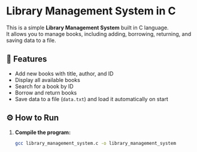 # Library Management System in C

This is a simple **Library Management System** built in C language.  
It allows you to manage books, including adding, borrowing, returning, and saving data to a file.

## 📘 Features
- Add new books with title, author, and ID
- Display all available books
- Search for a book by ID
- Borrow and return books
- Save data to a file (`data.txt`) and load it automatically on start

## ⚙️ How to Run
1. **Compile the program:**
   ```bash
   gcc library_management_system.c -o library_management_system
